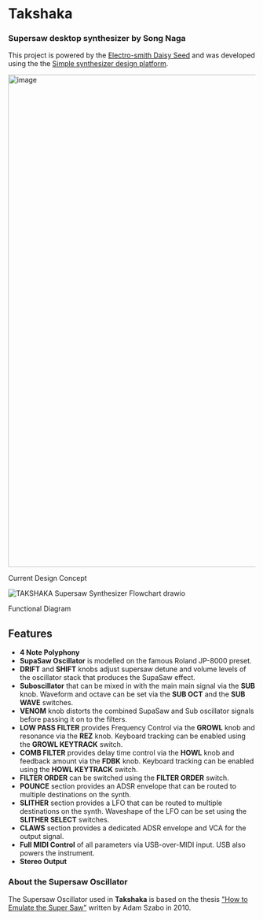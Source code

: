 # Takshaka 

### Supersaw desktop synthesizer by Song Naga

This project is powered by the [Electro-smith Daisy Seed](https://www.electro-smith.com/daisy/daisy) and was developed using the the [Simple synthesizer design platform](https://www.synthux.academy/simple).

<img width="1001" alt="image" src="https://github.com/user-attachments/assets/ee726df8-112d-4a92-88f9-ab15783c1485" />


Current Design Concept  

![TAKSHAKA Supersaw Synthesizer Flowchart drawio](https://github.com/user-attachments/assets/ab366624-8888-4e36-8fee-69feb5ac0f69)


Functional Diagram  

## Features

- **4 Note Polyphony**  
- **SupaSaw Oscillator** is modelled on the famous Roland JP-8000 preset.
- **DRIFT** and **SHIFT** knobs adjust supersaw detune and volume levels of the oscillator stack that produces the SupaSaw effect.
- **Suboscillator** that can be mixed in with the main main signal via the **SUB** knob.  Waveform and octave can be set via the **SUB OCT** and the **SUB WAVE** switches.
- **VENOM** knob distorts the combined SupaSaw and Sub oscillator signals before passing it on to the filters.
- **LOW PASS FILTER** provides Frequency Control via the **GROWL** knob and resonance via the **REZ** knob.  Keyboard tracking can be enabled using the **GROWL KEYTRACK** switch.
- **COMB FILTER** provides delay time control via the **HOWL** knob and feedback amount via the **FDBK** knob.  Keyboard tracking can be enabled using the **HOWL KEYTRACK** switch.
- **FILTER ORDER** can be switched using the **FILTER ORDER** switch.
- **POUNCE** section provides an ADSR envelope that can be routed to multiple destinations on the synth.
- **SLITHER** section provides a LFO that can be routed to multiple destinations on the synth.  Waveshape of the LFO can be set using the **SLITHER SELECT** switches.
- **CLAWS** section provides a dedicated ADSR envelope and VCA for the output signal.   
- **Full MIDI Control** of all parameters via USB-over-MIDI input.  USB also powers the instrument.
- **Stereo Output**  

### About the Supersaw Oscillator  
The Supersaw Oscillator used in **Takshaka** is based on the thesis ["How to Emulate the Super Saw"](https://forum.orthogonaldevices.com/uploads/short-url/rLjREzRcZvvK2527rFnTGvuwY1b.pdf) written by Adam Szabo in 2010.
